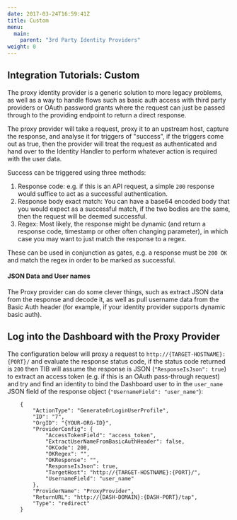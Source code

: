```yaml
---
date: 2017-03-24T16:59:41Z
title: Custom
menu:
  main:
    parent: "3rd Party Identity Providers"
weight: 0 
---
```


## Integration Tutorials: Custom

The proxy identity provider is a generic solution to more legacy problems, as well as a way to handle flows such as basic auth access with third party providers or OAuth password grants where the request can just be passed through to the providing endpoint to return a direct response.

The proxy provider will take a request, proxy it to an upstream host, capture the response, and analyse it for triggers of "success", if the triggers come out as true, then the provider will treat the request as authenticated and hand over to the Identity Handler to perform whatever action is required with the user data.

Success can be triggered using three methods:

1.  Response code: e.g. if this is an API request, a simple `200` response would suffice to act as a successful authentication.
2.  Response body exact match: You can have a base64 encoded body that you would expect as a successful match, if the two bodies are the same, then the request will be deemed successful.
3.  Regex: Most likely, the response might be dynamic (and return a response code, timestamp or other often changing parameter), in which case you may want to just match the response to a regex.

These can be used in conjunction as gates, e.g. a response must be `200 OK` and match the regex in order to be marked as successful.

#### JSON Data and User names

The Proxy provider can do some clever things, such as extract JSON data from the response and decode it, as well as pull username data from the Basic Auth header (for example, if your identity provider supports dynamic basic auth).

## <a name="log-into-the-dashboard-with-the-proxy-provider"></a>Log into the Dashboard with the Proxy Provider

The configuration below will proxy a request to `http://{TARGET-HOSTNAME}:{PORT}/` and evaluate the response status code, if the status code returned is `200` then TIB will assume the response is JSON (`"ResponseIsJson": true`) to extract an access token (e.g. if this is an OAuth pass-through request) and try and find an identity to bind the Dashboard user to in the `user_name` JSON field of the response object (`"UsernameField": "user_name"`):

```{.copyWrapper}
    {
        "ActionType": "GenerateOrLoginUserProfile",
        "ID": "7",
        "OrgID": "{YOUR-ORG-ID}",
        "ProviderConfig": {
            "AccessTokenField": "access_token",
            "ExtractUserNameFromBasicAuthHeader": false,
            "OKCode": 200,
            "OKRegex": "",
            "OKResponse": "",
            "ResponseIsJson": true,
            "TargetHost": "http://{TARGET-HOSTNAME}:{PORT}/",
            "UsernameField": "user_name"
        },
        "ProviderName": "ProxyProvider",
        "ReturnURL": "http://{DASH-DOMAIN}:{DASH-PORT}/tap",
        "Type": "redirect"
    }
```


